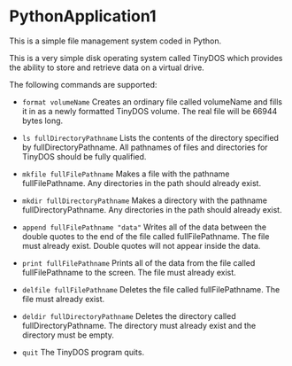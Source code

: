 # PythonApplication1

This is a simple file management system coded in Python. 

This is a very simple disk operating system called TinyDOS which provides the ability to store and retrieve data on a virtual drive.

The following commands are supported:

- `format volumeName`
Creates an ordinary file called volumeName and fills it in as a newly formatted TinyDOS volume. The real file will be 66944 bytes long.

- `ls fullDirectoryPathname`
Lists the contents of the directory specified by fullDirectoryPathname. All pathnames of files and directories for TinyDOS should be fully qualified.

- `mkfile fullFilePathname`
Makes a file with the pathname fullFilePathname. Any directories in the path should already exist.

- `mkdir fullDirectoryPathname`
Makes a directory with the pathname fullDirectoryPathname. Any directories in the path should already exist.

- `append fullFilePathname "data"`
Writes all of the data between the double quotes to the end of the file called fullFilePathname. The file must already exist. Double quotes will not appear inside the data.

- `print fullFilePathname`
Prints all of the data from the file called fullFilePathname to the screen. The file must already exist.

- `delfile fullFilePathname`
Deletes the file called fullFilePathname. The file must already exist.

- `deldir fullDirectoryPathname`
Deletes the directory called fullDirectoryPathname. The directory must already exist and the directory must be empty.

- `quit`
The TinyDOS program quits.
